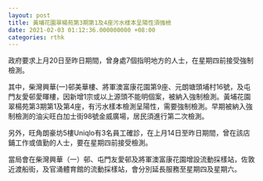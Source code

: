 ```yaml
---
layout: post
title: 黃埔花園翠楊苑第3期第1及4座污水樣本呈陽性須強檢
date: 2021-02-03 01:12:36.000000000 +08:00
categories: rthk
---
```


政府要求上月20日至昨日期間，曾身處7個指明地方的人士，在星期四前接受強制檢測。

其中，柴灣興華(一)邨美華樓、將軍澳富康花園第9座、元朗塘頭埔村16號，及屯門友愛邨愛暉樓，因新增1宗或以上源頭不能明個案，被納入強制檢測。黃埔花園翠楊苑第3期第1及第4座，有污水樣本檢測呈陽性，需要強制檢測。早期被納入強制檢測的油尖旺白加士街98號金威廣場，居民須進行第二次檢測。

另外，旺角朗豪坊5樓Uniqlo有3名員工確診，在上月14日至昨日期間，曾在該店鋪工作或值勤的人士，要在星期四前接受檢測。

當局會在柴灣興華（一）邨、屯門友愛邨及將軍澳富康花園增設流動採樣站，佐敦近渡船街，及官涌體育館的流動採樣站，會分別延長服務至星期四及星期六。
